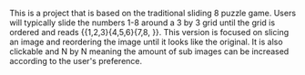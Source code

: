 This is a project that is based on the traditional sliding 8 puzzle game. Users will typically slide the numbers 1-8 around a 3 by 3 grid until the grid is ordered and reads {{1,2,3}{4,5,6}{7,8, }}. This version is focused on slicing an image and reordering the image until it looks like the original. It is also clickable and N by N meaning the amount of sub images can be increased according to the user's preference.
